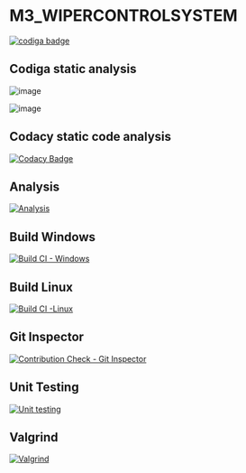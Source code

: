 # M3_WIPERCONTROLSYSTEM

<a href="https://app.codiga.io/hub/user/github/Kavya1-2-3">
   <img src="https://api.codiga.io/public/badge/user/github/Kavya1-2-3?style=light" alt="codiga badge" />
</a>

## Codiga static analysis

![image](https://user-images.githubusercontent.com/101272208/168411329-51a849f5-353a-4cb8-b33b-7c5448050967.png)

![image](https://user-images.githubusercontent.com/101272208/168411270-720672a7-7abe-4965-9ef4-5a68d9f74e80.png)
## Codacy static code analysis
[![Codacy Badge](https://app.codacy.com/project/badge/Grade/5687b912210a4aa8a07409885a0f1eca)](https://www.codacy.com/gh/Kavya1-2-3/M3_WIPERCONTROLSYSTEM/dashboard?utm_source=github.com&amp;utm_medium=referral&amp;utm_content=Kavya1-2-3/M3_WIPERCONTROLSYSTEM&amp;utm_campaign=Badge_Grade)
## Analysis
[![Analysis](https://github.com/Kavya1-2-3/M3_WIPERCONTROLSYSTEM/actions/workflows/Analysis.yml/badge.svg)](https://github.com/Kavya1-2-3/M3_WIPERCONTROLSYSTEM/actions/workflows/Analysis.yml)
## Build Windows
[![Build CI - Windows](https://github.com/Kavya1-2-3/M3_WIPERCONTROLSYSTEM/actions/workflows/Build-Windows.yml/badge.svg)](https://github.com/Kavya1-2-3/M3_WIPERCONTROLSYSTEM/actions/workflows/Build-Windows.yml)
## Build Linux
[![Build CI -Linux](https://github.com/Kavya1-2-3/M3_WIPERCONTROLSYSTEM/actions/workflows/Build_Linux.yml/badge.svg)](https://github.com/Kavya1-2-3/M3_WIPERCONTROLSYSTEM/actions/workflows/Build_Linux.yml)
## Git Inspector
[![Contribution Check - Git Inspector](https://github.com/Kavya1-2-3/M3_WIPERCONTROLSYSTEM/actions/workflows/Git_Inspector.yml/badge.svg)](https://github.com/Kavya1-2-3/M3_WIPERCONTROLSYSTEM/actions/workflows/Git_Inspector.yml)
## Unit Testing
[![Unit testing](https://github.com/Kavya1-2-3/M3_WIPERCONTROLSYSTEM/actions/workflows/Unit_Testing.yml/badge.svg)](https://github.com/Kavya1-2-3/M3_WIPERCONTROLSYSTEM/actions/workflows/Unit_Testing.yml)
## Valgrind
[![Valgrind](https://github.com/Kavya1-2-3/M3_WIPERCONTROLSYSTEM/actions/workflows/Valgrind.yml/badge.svg)](https://github.com/Kavya1-2-3/M3_WIPERCONTROLSYSTEM/actions/workflows/Valgrind.yml)
